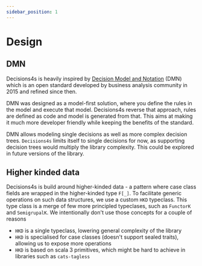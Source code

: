 ```yaml
---
sidebar_position: 1
---
```


# Design

## DMN

Decisions4s is heavily inspired
by [Decision Model and Notation](https://en.wikipedia.org/wiki/Decision_Model_and_Notation) (DMN)
which is an open standard developed by business analysis community in 2015 and refined since then.

DMN was designed as a model-first solution, where you define the rules in the model and execute that model. Decisions4s
reverse that approach, rules are defined as code and model is generated from that. This aims at making it much more
developer friendly while keeping the benefits of the standard.

DMN allows modeling single decisions as well as more complex decision trees.
`Decisions4s` limits itself to single decisions for now, as supporting decision trees would multiply the library
complexity. This could be explored in future versions of the library.

## Higher kinded data

Decisions4s is build around higher-kinded data - a pattern where case class fields are wrapped in the higher-kinded
type `F[_]`. To facilitate generic operations on such data structures, we use a custom `HKD` typeclass. This type class
is a merge of few more principled typeclases, such as `FunctorK` and `SemigrupalK`. We intentionally don't use those
concepts for a couple of reasons

* `HKD` is a single typeclass, lowering general complexity of the library
* `HKD` is specialised for case classes (doesn't support sealed traits), allowing us to expose more operations
* `HKD` is based on scala 3 primitives, which might be hard to achieve in libraries such as `cats-tagless` 